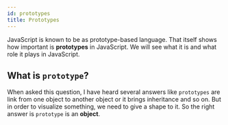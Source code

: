 ```yaml
---
id: prototypes
title: Prototypes
---
```


JavaScript is known to be as prototype-based language. That itself shows how important is **prototypes** in JavaScript. We will see what it is and what role it plays in JavaScript.

## What is `prototype`?

When asked this question, I have heard several answers like `prototypes` are link from one object to another object or it brings inheritance and so on. But in order to visualize something, we need to give a shape to it. So the right answer is `prototype` is an **object**.
